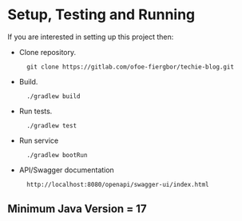 # Setup, Testing and Running

If you are interested in setting up this project then:

* Clone repository.

        git clone https://gitlab.com/ofoe-fiergbor/techie-blog.git
* Build.

        ./gradlew build
* Run tests.

        ./gradlew test

* Run service

        ./gradlew bootRun

* API/Swagger documentation

        http://localhost:8080/openapi/swagger-ui/index.html


## Minimum Java Version = 17
